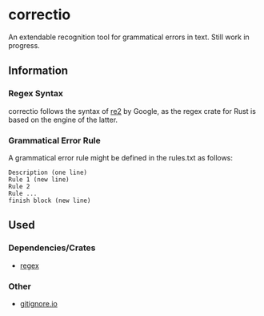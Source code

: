 # correctio
An extendable recognition tool for grammatical errors in text.
Still work in progress.

## Information
### Regex Syntax
correctio follows the syntax of [re2](https://github.com/google/re2) by Google, as the regex crate for Rust is based on
the engine of the latter.
### Grammatical Error Rule
A grammatical error rule might be defined in the rules.txt as follows:
```
Description (one line)
Rule 1 (new line)
Rule 2
Rule ...
finish block (new line)
```

## Used
### Dependencies/Crates
* [regex](https://github.com/rust-lang/regex)
### Other
* [gitignore.io](gitignore.io)
